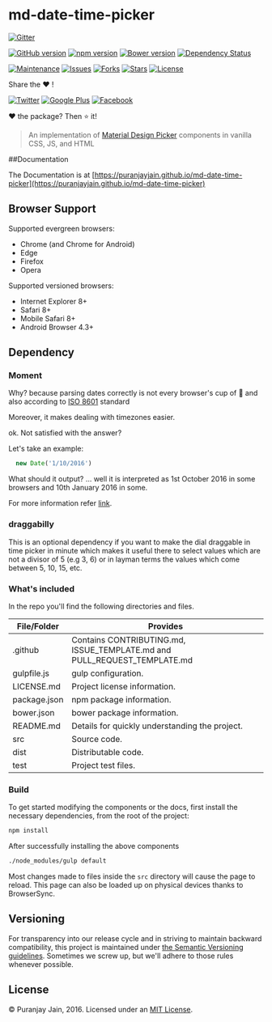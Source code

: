 # md-date-time-picker

[![Gitter](https://badges.gitter.im/puranjayjain/md-date-time-picker.svg)](https://gitter.im/puranjayjain/md-date-time-picker?utm_source=badge&utm_medium=badge&utm_campaign=pr-badge)

[![GitHub version](https://img.shields.io/github/release/puranjayjain/md-date-time-picker.svg)](https://badge.fury.io/gh/puranjayjain%2Fmd-date-time-picker)
[![npm version](https://img.shields.io/npm/v/md-date-time-picker.svg)](https://badge.fury.io/js/md-date-time-picker)
[![Bower version](https://img.shields.io/bower/v/md-date-time-picker.svg)](https://badge.fury.io/bo/puranjayjain%2Fmd-date-time-picker)
[![Dependency Status](https://david-dm.org/puranjayjain/md-date-time-picker.svg)](https://david-dm.org/puranjayjain/md-date-time-picker)

[![Maintenance](https://img.shields.io/maintenance/yes/2016.svg)]()
[![Issues](https://img.shields.io/github/issues/puranjayjain/md-date-time-picker.svg)](https://github.com/puranjayjain/md-date-time-picker/issues)
[![Forks](https://img.shields.io/github/forks/puranjayjain/md-date-time-picker.svg)](https://github.com/puranjayjain/md-date-time-picker/network)
[![Stars](https://img.shields.io/github/stars/puranjayjain/md-date-time-picker.svg)](https://github.com/puranjayjain/md-date-time-picker/stargazers)
[![License](https://img.shields.io/badge/license-MIT-blue.svg)](https://raw.githubusercontent.com/puranjayjain/md-date-time-picker/master/LICENSE.md)

Share the :heart: !

[![Twitter](https://img.shields.io/twitter/url/https/github.com/puranjayjain/md-date-time-picker.svg?style=social)](https://twitter.com/intent/tweet?text=check%20out&url=https://puranjayjain.github.io/md-date-time-picker&via=puranjayjain)
[![Google Plus](https://www.gstatic.com/images/icons/gplus-16.png)](https://plus.google.com/share?url=https://puranjayjain.github.io/md-date-time-picker)
[![Facebook](https://github.com/puranjayjain/md-date-time-picker/blob/master/src/images/FB-f-Logo__blue_29.png)](https://www.facebook.com/sharer.php?u=https://puranjayjain.github.io/md-date-time-picker&media=https://puranjayjain.github.io/md-date-time-picker/favicon-128.png&description=An%20implementation%20of%20Material%20Design%20Picker%20components%20in%20vanilla%20CSS,%20JS,%20and%20HTML)

:heart: the package? Then :star: it!

> An implementation of [Material Design Picker](https://www.google.com/design/spec/components/pickers.html)
components in vanilla CSS, JS, and HTML

##Documentation

The Documentation is at [https://puranjayjain.github.io/md-date-time-picker](https://puranjayjain.github.io/md-date-time-picker)

## Browser Support

Supported evergreen browsers:

- Chrome (and Chrome for Android)
- Edge
- Firefox
- Opera

Supported versioned browsers:

- Internet Explorer 8+
- Safari 8+
- Mobile Safari 8+
- Android Browser 4.3+

## Dependency

### Moment
Why? because parsing dates correctly is not every browser's cup of :tea: and also according to [ISO 8601](https://en.wikipedia.org/wiki/ISO_8601) standard

Moreover, it makes dealing with timezones easier.

ok. Not satisfied with the answer?

Let's take an example:

```js
  new Date('1/10/2016')
```

What should it output? ... well it is interpreted as 1st October 2016 in some browsers and 10th January 2016 in some.

For more information refer [link](https://developer.mozilla.org/en-US/docs/Web/JavaScript/Reference/Global_Objects/Date/parse).

### draggabilly

This is an optional dependency if you want to make the dial draggable in time picker in minute which makes it useful there to select values which are not a divisor of 5 (e.g 3, 6) or in layman terms the values which come between 5, 10, 15, etc.

### What's included

In the repo you'll find the following directories and files.

| File/Folder     | Provides                                                                 |
|-----------------|--------------------------------------------------------------------------|
| .github         | Contains CONTRIBUTING.md, ISSUE_TEMPLATE.md and PULL_REQUEST_TEMPLATE.md |
| gulpfile.js     | gulp configuration.                                                      |
| LICENSE.md      | Project license information.                                             |
| package.json    | npm package information.                                                 |
| bower.json      | bower package information.                                               |
| README.md       | Details for quickly understanding the project.                           |
| src             | Source code.                                                             |
| dist            | Distributable code.                                                      |
| test            | Project test files.                                                      |

### Build

To get started modifying the components or the docs, first install the necessary
dependencies, from the root of the project:

```bash
npm install
```

After successfully installing the above components

```bash
./node_modules/gulp default
```

Most changes made to files inside the `src` directory will cause the page to reload. This page can also be loaded up on physical devices thanks to BrowserSync.

## Versioning

For transparency into our release cycle and in striving to maintain backward
compatibility, this project is maintained under
[the Semantic Versioning guidelines](http://semver.org/). Sometimes we screw up,
but we'll adhere to those rules whenever possible.

## License

© Puranjay Jain, 2016. Licensed under an
[MIT License](https://github.com/puranjayjain/md-date-time-picker/blob/master/LICENSE.md).
